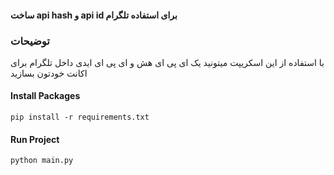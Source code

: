 

#### ساخت api hash و api id  برای  استفاده تلگرام 


###        توضیحات 

با استفاده از این اسکریپت میتونید یک ای پی ای هش و ای پی ای ایدی داخل تلگرام برای اکانت خودتون بسازید




#### Install Packages 
    pip install -r requirements.txt



#### Run Project
    python main.py



